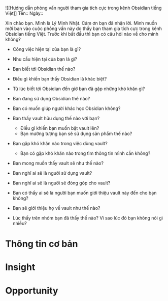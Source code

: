 ![[Hướng dẫn phỏng vấn người tham gia tích cực trong kênh Obsidian tiếng Việt]]
Tên:: 
Ngày:: 

Xin chào bạn. Mình là Lý Minh Nhật. Cảm ơn bạn đã nhận lời. Mình muốn mời bạn vào cuộc phỏng vấn này do thấy bạn tham gia tích cực trong kênh Obsidian tiếng Việt. Trước khi bắt đầu thì bạn có câu hỏi nào về cho mình không?

- Công việc hiện tại của bạn là gì?
- Nhu cầu hiện tại của bạn là gì?

- Bạn biết tới Obsidian thế nào?
- Điều gì khiến bạn thấy Obsidian là khác biệt?
- Từ lúc biết tới Obsidian đến giờ bạn đã gặp những khó khăn gì?
- Bạn đang sử dụng Obsidian thế nào?
- Bạn có muốn giúp người khác học Obsidian không? 

- Bạn thấy vault hữu dụng thế nào với bạn? 
	- Điều gì khiến bạn muốn bật vault lên?
	- Bạn mường tượng bạn sẽ sử dụng sản phẩm thế nào?

- Bạn gặp khó khăn nào trong việc dùng vault?
	- Bạn có gặp khó khăn nào trong tìm thông tin mình cần không?

- Bạn mong muốn thấy vault sẽ như thế nào?
- Bạn nghĩ ai sẽ là người sử dụng vault?
- Bạn nghĩ ai sẽ là người sẽ đóng góp cho vault?
- Bạn có thấy ai sẽ là người bạn muốn giới thiệu vault này đến cho bạn không?
- Bạn sẽ giới thiệu họ về vault như thế nào?

- Lúc thấy trên nhóm bạn đã thấy thế nào? Vì sao lúc đó bạn không nói gì nhiều?



# Thông tin cơ bản
# Insight 
# Opportunity
